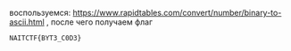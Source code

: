 воспользуемся: https://www.rapidtables.com/convert/number/binary-to-ascii.html , после чего получаем флаг
```
NAITCTF{BYT3_C0D3}
```

